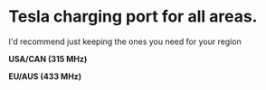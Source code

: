 # Tesla charging port for all areas.


I'd recommend just keeping the ones you need for your region

**USA/CAN (315 MHz)**

**EU/AUS (433 MHz)**

